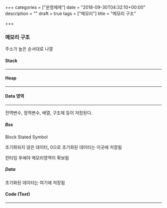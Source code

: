 +++
categories = ["운영체제"]
date = "2018-09-30T04:32:10+00:00"
description = ""
draft = true
tags = ["메모리"]
title = "메모리 구조"

+++
### 메모리 구조

주소가 높은 순서대로 나열

#### Stack

***

#### Heap

***

#### Data 영역

***

전역변수, 정적변수, 배열, 구조체 등이 저장된다.

##### Bss

Block Stated Symbol

초기화되지 않은 데이터, 0으로 초기화된 데이터는 이곳에 저장됨

런타임 후에야 메모리영역이 확보됨

##### Data

초기화된 데이터는 여기에 저장됨

#### Code (Text)

***